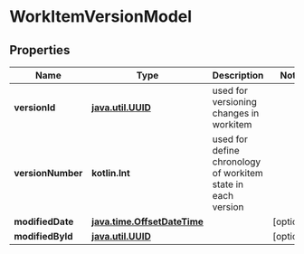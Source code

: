 
# WorkItemVersionModel

## Properties
| Name | Type | Description | Notes |
| ------------ | ------------- | ------------- | ------------- |
| **versionId** | [**java.util.UUID**](java.util.UUID.md) | used for versioning changes in workitem |  |
| **versionNumber** | **kotlin.Int** | used for define chronology of workitem state in each version |  |
| **modifiedDate** | [**java.time.OffsetDateTime**](java.time.OffsetDateTime.md) |  |  [optional] |
| **modifiedById** | [**java.util.UUID**](java.util.UUID.md) |  |  [optional] |



